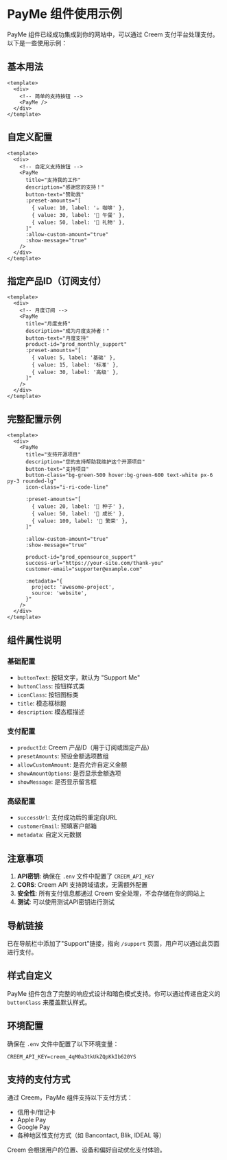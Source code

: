 # PayMe 组件使用示例

PayMe 组件已经成功集成到你的网站中，可以通过 Creem 支付平台处理支付。以下是一些使用示例：

## 基本用法

```vue
<template>
  <div>
    <!-- 简单的支持按钮 -->
    <PayMe />
  </div>
</template>
```

## 自定义配置

```vue
<template>
  <div>
    <!-- 自定义支持按钮 -->
    <PayMe
      title="支持我的工作"
      description="感谢您的支持！"
      button-text="赞助我"
      :preset-amounts="[
        { value: 10, label: '☕ 咖啡' },
        { value: 30, label: '🍕 午餐' },
        { value: 50, label: '💝 礼物' },
      ]"
      :allow-custom-amount="true"
      :show-message="true"
    />
  </div>
</template>
```

## 指定产品ID（订阅支付）

```vue
<template>
  <div>
    <!-- 月度订阅 -->
    <PayMe
      title="月度支持"
      description="成为月度支持者！"
      button-text="月度支持"
      product-id="prod_monthly_support"
      :preset-amounts="[
        { value: 5, label: '基础' },
        { value: 15, label: '标准' },
        { value: 30, label: '高级' },
      ]"
    />
  </div>
</template>
```

## 完整配置示例

```vue
<template>
  <div>
    <PayMe
      title="支持开源项目"
      description="您的支持帮助我维护这个开源项目"
      button-text="支持项目"
      button-class="bg-green-500 hover:bg-green-600 text-white px-6 py-3 rounded-lg"
      icon-class="i-ri-code-line"

      :preset-amounts="[
        { value: 20, label: '🌱 种子' },
        { value: 50, label: '🌿 成长' },
        { value: 100, label: '🌳 繁荣' },
      ]"

      :allow-custom-amount="true"
      :show-message="true"

      product-id="prod_opensource_support"
      success-url="https://your-site.com/thank-you"
      customer-email="supporter@example.com"

      :metadata="{
        project: 'awesome-project',
        source: 'website',
      }"
    />
  </div>
</template>
```

## 组件属性说明

### 基础配置

- `buttonText`: 按钮文字，默认为 "Support Me"
- `buttonClass`: 按钮样式类
- `iconClass`: 按钮图标类
- `title`: 模态框标题
- `description`: 模态框描述

### 支付配置

- `productId`: Creem 产品ID（用于订阅或固定产品）
- `presetAmounts`: 预设金额选项数组
- `allowCustomAmount`: 是否允许自定义金额
- `showAmountOptions`: 是否显示金额选项
- `showMessage`: 是否显示留言框

### 高级配置

- `successUrl`: 支付成功后的重定向URL
- `customerEmail`: 预填客户邮箱
- `metadata`: 自定义元数据

## 注意事项

1. **API密钥**: 确保在 `.env` 文件中配置了 `CREEM_API_KEY`
2. **CORS**: Creem API 支持跨域请求，无需额外配置
3. **安全性**: 所有支付信息都通过 Creem 安全处理，不会存储在你的网站上
4. **测试**: 可以使用测试API密钥进行测试

## 导航链接

已在导航栏中添加了"Support"链接，指向 `/support` 页面，用户可以通过此页面进行支付。

## 样式自定义

PayMe 组件包含了完整的响应式设计和暗色模式支持。你可以通过传递自定义的 `buttonClass` 来覆盖默认样式。

## 环境配置

确保在 `.env` 文件中配置了以下环境变量：

```env
CREEM_API_KEY=creem_4qM0a3tkUkZQpKkIb620YS
```

## 支持的支付方式

通过 Creem，PayMe 组件支持以下支付方式：

- 信用卡/借记卡
- Apple Pay
- Google Pay
- 各种地区性支付方式（如 Bancontact, Blik, IDEAL 等）

Creem 会根据用户的位置、设备和偏好自动优化支付体验。

